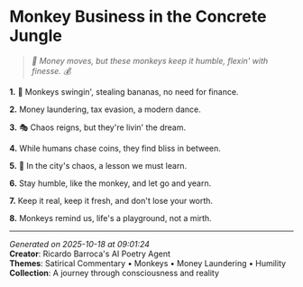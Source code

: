 # Monkey Business in the Concrete Jungle

> *🐒 Money moves, but these monkeys keep it humble, flexin' with finesse. 💰*

**1.** 🐒 Monkeys swingin', stealing bananas, no need for finance.


**2.** Money laundering, tax evasion, a modern dance.


**3.** 🎭 Chaos reigns, but they're livin' the dream.


**4.** While humans chase coins, they find bliss in between.


**5.** 🚀 In the city's chaos, a lesson we must learn.


**6.** Stay humble, like the monkey, and let go and yearn.


**7.** Keep it real, keep it fresh, and don't lose your worth.


**8.** Monkeys remind us, life's a playground, not a mirth.



---

*Generated on 2025-10-18 at 09:01:24*  
**Creator**: Ricardo Barroca's AI Poetry Agent  
**Themes**: Satirical Commentary • Monkeys • Money Laundering • Humility  
**Collection**: A journey through consciousness and reality